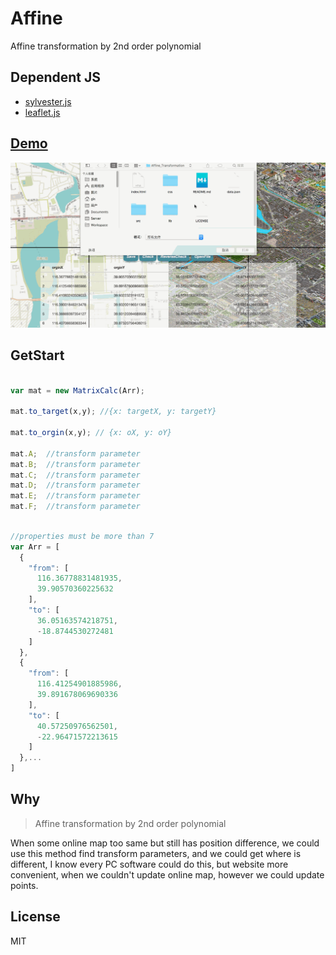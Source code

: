 # Affine

Affine transformation by 2nd order polynomial

## Dependent JS

* [sylvester.js](http://sylvester.jcoglan.com/)
* [leaflet.js](http://leafletjs.com/)

## [Demo](https://uinjack.github.io/Affine/)

![img](css/view.gif)

## GetStart

```javascript

var mat = new MatrixCalc(Arr);

mat.to_target(x,y); //{x: targetX, y: targetY}

mat.to_orgin(x,y); // {x: oX, y: oY}

mat.A;  //transform parameter
mat.B;  //transform parameter
mat.C;  //transform parameter
mat.D;  //transform parameter
mat.E;  //transform parameter
mat.F;  //transform parameter


```



```javascript

//properties must be more than 7
var Arr = [
  {
    "from": [
      116.36778831481935,
      39.90570360225632
    ],
    "to": [
      36.05163574218751,
      -18.8744530272481
    ]
  },
  {
    "from": [
      116.41254901885986,
      39.891678069690336
    ],
    "to": [
      40.57250976562501,
      -22.96471572213615
    ]
  },...
]

```

## Why


> Affine transformation by 2nd order polynomial


When some online map too same but still has position difference, we could use this method find transform parameters,
and we could get where is different, I know every PC software could do this, but website more convenient, 
when we couldn't update online map, however we could update points. 

## License

MIT
